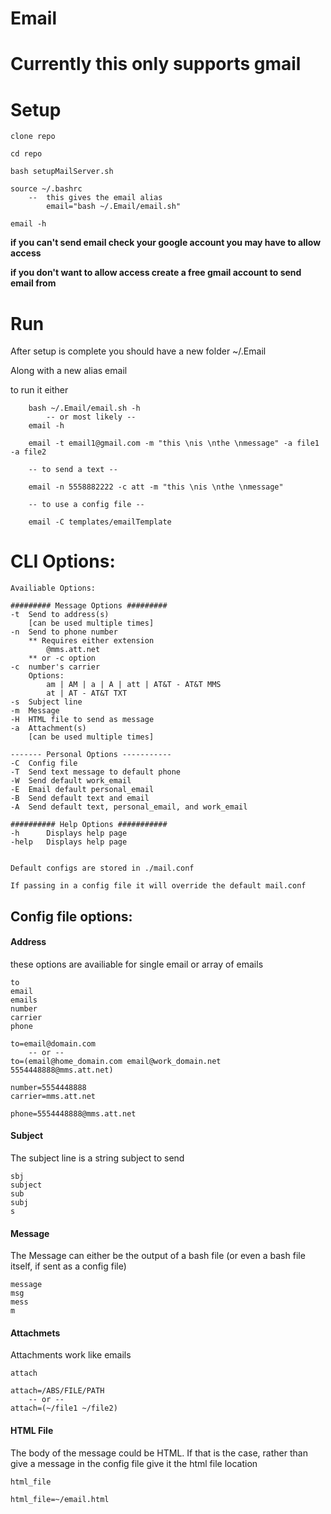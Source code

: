 # Email

# Currently this only supports gmail

# Setup

    clone repo

    cd repo

    bash setupMailServer.sh

    source ~/.bashrc
        --  this gives the email alias
            email="bash ~/.Email/email.sh"

    email -h

**if you can't send email check your google account you may have to allow access**

**if you don't want to allow access create a free gmail account to send email from**


# Run

After setup is complete you should have a new folder ~/.Email

Along with a new alias email

to run it either

        bash ~/.Email/email.sh -h
            -- or most likely --
        email -h

        email -t email1@gmail.com -m "this \nis \nthe \nmessage" -a file1 -a file2

        -- to send a text --

        email -n 5558882222 -c att -m "this \nis \nthe \nmessage"

        -- to use a config file --

        email -C templates/emailTemplate

# CLI Options:

    Availiable Options:

    ######### Message Options #########
    -t  Send to address(s)
        [can be used multiple times]
    -n  Send to phone number
        ** Requires either extension
            @mms.att.net
        ** or -c option
    -c  number's carrier
        Options:
            am | AM | a | A | att | AT&T - AT&T MMS
            at | AT - AT&T TXT
    -s  Subject line
    -m  Message
    -H  HTML file to send as message
    -a  Attachment(s)
        [can be used multiple times]

    ------- Personal Options -----------
    -C  Config file
    -T  Send text message to default phone
    -W  Send default work_email
    -E  Email default personal_email
    -B  Send default text and email
    -A  Send default text, personal_email, and work_email

    ########## Help Options ###########
    -h      Displays help page
    -help   Displays help page


    Default configs are stored in ./mail.conf

    If passing in a config file it will override the default mail.conf


## Config file options:
#### Address

these options are availiable for single email or array of emails

    to
    email
    emails
    number
    carrier
    phone

    to=email@domain.com
        -- or --
    to=(email@home_domain.com email@work_domain.net 5554448888@mms.att.net)

    number=5554448888
    carrier=mms.att.net

    phone=5554448888@mms.att.net

#### Subject  

The subject line is a string subject to send

    sbj
    subject
    sub
    subj
    s

#### Message    

The Message can either be the output of a bash file (or even a bash file itself, if sent as a config file)

    message
    msg
    mess
    m

#### Attachmets

Attachments work like emails

    attach

    attach=/ABS/FILE/PATH
        -- or --
    attach=(~/file1 ~/file2)

#### HTML File

The body of the message could be HTML.  If that is the case, rather than give a message in the config file give it the html file location

    html_file

    html_file=~/email.html
